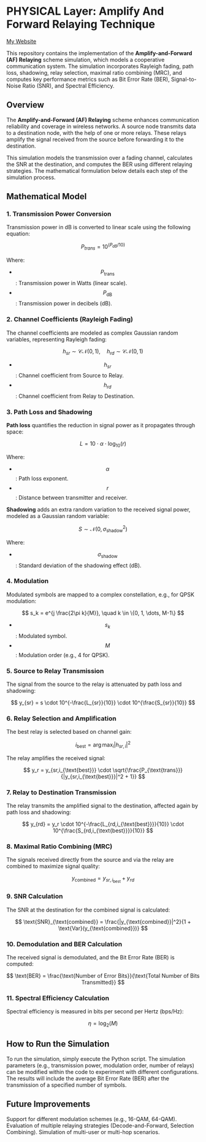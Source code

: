 # PHYSICAL Layer: Amplify And Forward Relaying Technique

[My Website](https://www.mywebsite.com)

This repository contains the implementation of the **Amplify-and-Forward (AF) Relaying** scheme simulation, which models a cooperative communication system. The simulation incorporates Rayleigh fading, path loss, shadowing, relay selection, maximal ratio combining (MRC), and computes key performance metrics such as Bit Error Rate (BER), Signal-to-Noise Ratio (SNR), and Spectral Efficiency.

## Overview

The **Amplify-and-Forward (AF) Relaying** scheme enhances communication reliability and coverage in wireless networks. A source node transmits data to a destination node, with the help of one or more relays. These relays amplify the signal received from the source before forwarding it to the destination. 

This simulation models the transmission over a fading channel, calculates the SNR at the destination, and computes the BER using different relaying strategies. The mathematical formulation below details each step of the simulation process.

## Mathematical Model

### 1. Transmission Power Conversion

Transmission power in dB is converted to linear scale using the following equation:

$$P_{trans} = 10^{(P_{dB} / 10)}$$

Where:
- $$P_{\text{trans}}$$: Transmission power in Watts (linear scale).
- $$P_{\text{dB}}$$: Transmission power in decibels (dB).

### 2. Channel Coefficients (Rayleigh Fading)

The channel coefficients are modeled as complex Gaussian random variables, representing Rayleigh fading:

$$
h_{sr} \sim \mathcal{CN}(0, 1), \quad h_{rd} \sim \mathcal{CN}(0, 1)
$$

- $$h_{sr} $$: Channel coefficient from Source to Relay.
- $$h_{rd} $$: Channel coefficient from Relay to Destination.

### 3. Path Loss and Shadowing

**Path loss** quantifies the reduction in signal power as it propagates through space:

$$
L = 10 \cdot \alpha \cdot \log_{10}(r)
$$

Where:
- $$\alpha $$: Path loss exponent.
- $$r $$: Distance between transmitter and receiver.

**Shadowing** adds an extra random variation to the received signal power, modeled as a Gaussian random variable:

$$
S \sim \mathcal{N}(0, \sigma_{\text{shadow}}^2)
$$

Where:
- $$\sigma_{\text{shadow}} $$: Standard deviation of the shadowing effect (dB).

### 4. Modulation

Modulated symbols are mapped to a complex constellation, e.g., for QPSK modulation:

$$
s_k = e^{j \frac{2\pi k}{M}}, \quad k \in \{0, 1, \dots, M-1\}
$$

- $$s_k $$: Modulated symbol.
- $$M $$: Modulation order (e.g., 4 for QPSK).

### 5. Source to Relay Transmission

The signal from the source to the relay is attenuated by path loss and shadowing:

$$
y_{sr} = s \cdot 10^{-\frac{L_{sr}}{10}} \cdot 10^{\frac{S_{sr}}{10}}
$$

### 6. Relay Selection and Amplification

The best relay is selected based on channel gain:

$$
i_{\text{best}} = \arg\max_{i} |h_{sr,i}|^2
$$

The relay amplifies the received signal:

$$
y_r = y_{sr,i_{\text{best}}} \cdot \sqrt{\frac{P_{\text{trans}}}{|y_{sr,i_{\text{best}}}|^2 + 1}}
$$

### 7. Relay to Destination Transmission

The relay transmits the amplified signal to the destination, affected again by path loss and shadowing:

$$
y_{rd} = y_r \cdot 10^{-\frac{L_{rd,i_{\text{best}}}}{10}} \cdot 10^{\frac{S_{rd,i_{\text{best}}}}{10}}
$$

### 8. Maximal Ratio Combining (MRC)

The signals received directly from the source and via the relay are combined to maximize signal quality:

$$
y_{\text{combined}} = y_{sr,i_{\text{best}}} + y_{rd}
$$

### 9. SNR Calculation

The SNR at the destination for the combined signal is calculated:

$$
\text{SNR}_{\text{combined}} = \frac{|y_{\text{combined}}|^2}{1 + \text{Var}(y_{\text{combined}})}
$$

### 10. Demodulation and BER Calculation

The received signal is demodulated, and the Bit Error Rate (BER) is computed:

$$
\text{BER} = \frac{\text{Number of Error Bits}}{\text{Total Number of Bits Transmitted}}
$$

### 11. Spectral Efficiency Calculation

Spectral efficiency is measured in bits per second per Hertz (bps/Hz):

$$
\eta = \log_2(M)
$$

## How to Run the Simulation
To run the simulation, simply execute the Python script. The simulation parameters (e.g., transmission power, modulation order, number of relays) can be modified within the code to experiment with different configurations. The results will include the average Bit Error Rate (BER) after the transmission of a specified number of symbols.

## Future Improvements
Support for different modulation schemes (e.g., 16-QAM, 64-QAM).
Evaluation of multiple relaying strategies (Decode-and-Forward, Selection Combining).
Simulation of multi-user or multi-hop scenarios.
